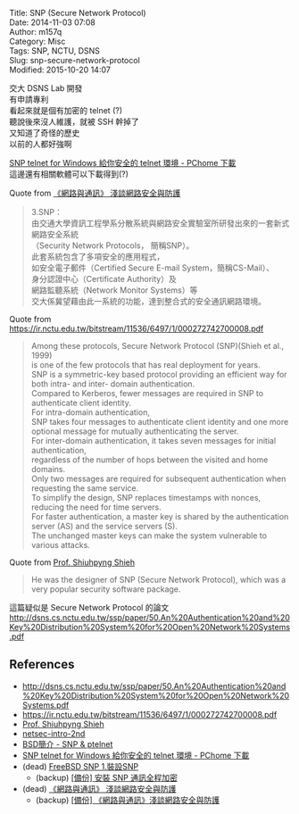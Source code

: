 Title: SNP (Secure Network Protocol)  
Date: 2014-11-03 07:08  
Author: m157q  
Category: Misc  
Tags: SNP, NCTU, DSNS  
Slug: snp-secure-network-protocol  
Modified: 2015-10-20 14:07  
  
  
交大 DSNS Lab 開發  
有申請專利  
看起來就是個有加密的 telnet (?)  
聽說後來沒人維護，就被 SSH 幹掉了  
又知道了奇怪的歷史  
以前的人都好強啊  
  
[SNP telnet for Windows 給你安全的 telnet 環境 - PChome 下載](http://toget.pchome.com.tw/category/network/11685.html)  
這邊還有相關軟體可以下載得到(?)  
  
Quote from [《網路與通訊》 淺談網路安全與防護](http://www.ascc.sinica.edu.tw/nl/88/1517/02.txt)  
> 3.SNP：  
> 由交通大學資訊工程學系分散系統與網路安全實驗室所研發出來的一套新式網路安全系統  
> （Security  Network Protocols， 簡稱SNP）。  
> 此套系統包含了多項安全的應用程式，  
> 如安全電子郵件（Certified  Secure E-mail System，簡稱CS-Mail）、  
> 身分認證中心（Certificate Authority）及  
> 網路監聽系統（Network Monitor Systems）等  
> 交大係冀望藉由此一系統的功能，達到整合式的安全通訊網路環境。  
  
Quote from <https://ir.nctu.edu.tw/bitstream/11536/6497/1/000272742700008.pdf>  
> Among these protocols, Secure Network Protocol (SNP)(Shieh et al., 1999)  
> is one of the few protocols that has real deployment for years.  
> SNP is a symmetric-key based protocol providing an efficient way for both intra- and inter- domain authentication.  
> Compared  to  Kerberos, fewer messages are required in SNP to authenticate client identity.  
> For intra-domain authentication,  
> SNP takes four messages to authenticate client identity and one more optional message for mutually authenticating the server.  
> For inter-domain authentication, it takes seven messages for initial authentication,  
> regardless of the number of hops between the visited and home domains.  
> Only two messages are required for subsequent authentication when requesting the same service.  
> To simplify the design, SNP replaces timestamps with nonces, reducing the need for time servers.  
> For faster authentication, a master key is shared by the authentication server (AS) and the service servers (S).  
> The unchanged master keys can make the system vulnerable to various attacks.  
  
Quote from [Prof. Shiuhpyng Shieh](https://comm.ntu.edu.tw/2010UKworkshop/NSP9.htm)  
> He was the designer of SNP (Secure Network Protocol), which was a very popular security software package.  
  
這篇疑似是 Secure Network Protocol 的論文  
<http://dsns.cs.nctu.edu.tw/ssp/paper/50.An%20Authentication%20and%20Key%20Distribution%20System%20for%20Open%20Network%20Systems.pdf>  
  
## References  
+ <http://dsns.cs.nctu.edu.tw/ssp/paper/50.An%20Authentication%20and%20Key%20Distribution%20System%20for%20Open%20Network%20Systems.pdf>  
+ <https://ir.nctu.edu.tw/bitstream/11536/6497/1/000272742700008.pdf>  
+ [Prof. Shiuhpyng Shieh](https://comm.ntu.edu.tw/2010UKworkshop/NSP9.htm)  
+ [netsec-intro-2nd](http://www.slidefinder.net/c/conventional_encryption/32524394)  
+ [BSD簡介 - SNP & ptelnet](http://content.edu.tw/senior/computer/ks_ks/pro/new8.htm)  
+ [SNP telnet for Windows 給你安全的 telnet 環境 - PChome 下載](http://toget.pchome.com.tw/category/network/11685.html)  
+ (dead) [FreeBSD SNP 1.裝設SNP](http://fanqiang.chinaunix.net/a1/b2/20020308/060200125_b.html)  
	+ (backup) [[備份] 安裝 SNP 通訊全程加密](https://www.evernote.com/shard/s351/sh/18196c4c-a29c-4b39-a114-78991a799f26/908d2e28eaaced87bc50f9bd05b6dfd3)  
+ (dead) [《網路與通訊》 淺談網路安全與防護](http://www.ascc.sinica.edu.tw/nl/88/1517/02.txt)  
    + (backup) [[備份] 《網路與通訊》淺談網路安全與防護](https://www.evernote.com/shard/s351/sh/889e26f1-362e-4785-b24a-1c5a71b9e2a3/a0a3c0e63b30a4c442d232fb34b37fca)  
